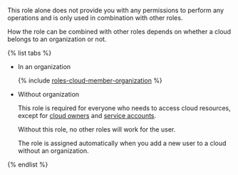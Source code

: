 This role alone does not provide you with any permissions to perform any operations and is only used in combination with other roles.


How the role can be combined with other roles depends on whether a cloud belongs to an organization or not.

{% list tabs %}

- In an organization

   {% include [roles-cloud-member-organization](./roles-cloud-member-organization.md) %}

- Without organization

   This role is required for everyone who needs to access cloud resources, except for [cloud owners](../resource-manager/concepts/resources-hierarchy.md#owner) and [service accounts](../iam/concepts/users/service-accounts.md).

   Without this role, no other roles will work for the user.

   The role is assigned automatically when you add a new user to a cloud without an organization.

{% endlist %}

